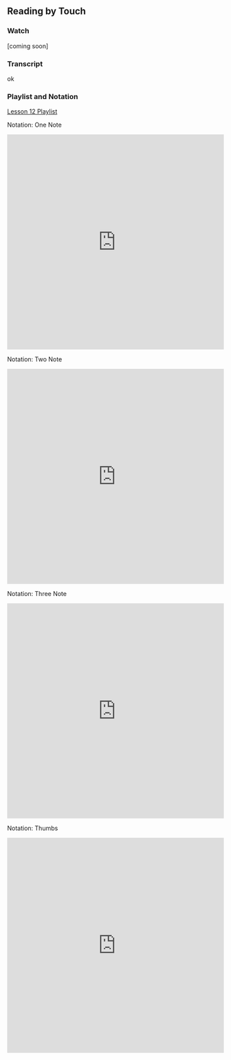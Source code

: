 ## Reading by Touch



### Watch



[coming soon]



### Transcript

ok



### Playlist and Notation

<a href="https://www.shapesmusic.com/tactile-1" target="_blank">Lesson 12 Playlist</a>



Notation: One Note

<embed
	src="https://shapesmusic.github.io/shapes-method/media/reading_tactile_1.pdf"
	type="application/pdf"
	width="100%"
	height="500px"
/>


Notation: Two Note

<embed
	src="https://shapesmusic.github.io/shapes-method/media/reading_tactile_2.pdf"
	type="application/pdf"
	width="100%"
	height="500px"
/>



Notation: Three Note

<embed
	src="https://shapesmusic.github.io/shapes-method/media/reading_tactile_3.pdf"
	type="application/pdf"
	width="100%"
	height="500px"
/>


Notation: Thumbs

<embed
	src="https://shapesmusic.github.io/shapes-method/media/reading_tactile_4.pdf"
	type="application/pdf"
	width="100%"
	height="500px"
/>

